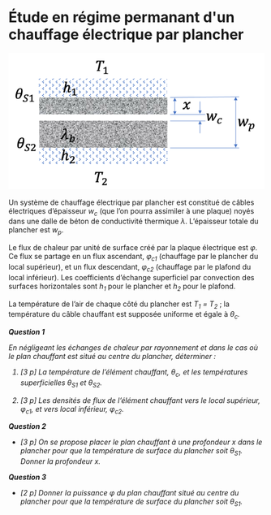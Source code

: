# Étude en régime permanant d'un chauffage électrique par plancher

<img src="https://github.com/cghiaus/PyCloze-TC/blob/main/img/P06.png?raw=true"
alt="pc" width="584" hight="170">

Un système de chauffage électrique par plancher est constitué de câbles électriques d’épaisseur <i>w<sub>c</sub></i> (que l’on pourra assimiler à une plaque) noyés dans une dalle de béton de
conductivité thermique <i>&lambda;</i>. L’épaisseur totale du plancher est <i>w<sub>p</sub></i>.

Le flux de chaleur par unité de surface créé par la plaque électrique est <i>&phi;</i>. Ce flux se partage en un flux ascendant, <i>&phi;<sub>c1</sub></i> (chauffage par
le plancher du local supérieur), et un flux descendant, <i>&phi;<sub>c2</sub></i>
(chauffage par le plafond du local inférieur). Les coefficients d’échange superficiel par convection des surfaces horizontales sont <i>h<sub>1</sub></i> pour le plancher et <i>h<sub>2</sub></i> pour le plafond.

La température de l’air de chaque côté du plancher est <i>T<sub>1</sub> = T<sub>2</sub></i> ;
la température du câble chauffant est supposée uniforme et égale à <i>&theta;<sub>c</sub>.

**Question 1**

En négligeant les échanges de chaleur par rayonnement et dans le cas où
le plan chauffant est situé au centre du plancher, déterminer :

1. [3 p] La température de l’élément chauffant, <i>&theta;<sub>c</sub></i>, et les températures superficielles <i>&theta;<sub>S1</sub></i> et <i>&theta;<sub>S2</sub></i>.

2. [3 p] Les densités de flux de l’élément chauffant vers le local supérieur, <i>&phi;<sub>c1</sub></i>, et vers local inférieur, <i>&phi;<sub>c2</sub></i>.

**Question 2**

- [3 p] On se propose placer le plan chauffant à une profondeur <i>x</i> dans le plancher pour que la température de surface du plancher soit <i>&theta;<sub>S1</sub></i>. Donner la profondeur <i>x</i>.

**Question 3**

- [2 p] Donner la puissance <i>&phi;</i> du plan chauffant situé au centre du plancher pour que la température de surface du plancher soit <i>&theta;<sub>S1</sub>.
